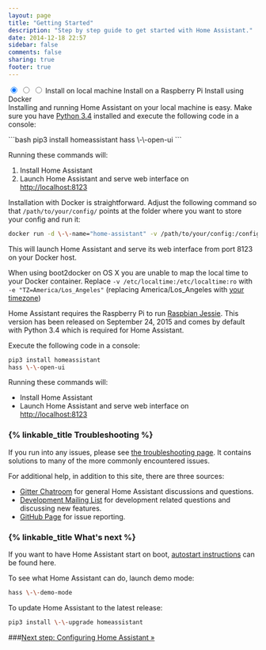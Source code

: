 ```yaml
---
layout: page
title: "Getting Started"
description: "Step by step guide to get started with Home Assistant."
date: 2014-12-18 22:57
sidebar: false
comments: false
sharing: true
footer: true
---
```


<div class='install-instructions-container'>
<input name='install-instructions' type='radio' id='normal-install' checked>
<input name='install-instructions' type='radio' id='raspberry-install'>
<input name='install-instructions' type='radio' id='docker-install'>
<label class='menu-selector normal' for='normal-install'>Install on local machine</label>
<label class='menu-selector raspberry' for='raspberry-install'>Install on a Raspberry Pi</label>
<label class='menu-selector docker' for='docker-install'>Install using Docker</label>


<div class='install-instructions normal'>
Installing and running Home Assistant on your local machine is easy. Make sure you have <a href='https://www.python.org/downloads/' target="_blank">Python 3.4</a> installed and execute the following code in a console:

<p>
```bash
pip3 install homeassistant
hass \-\-open-ui
```
</p>
<p>Running these commands will:</p>
<ol>
<li>Install Home Assistant</li>
<li>Launch Home Assistant and serve web interface on
<a href='http://localhost:8123' target="_blank">http://localhost:8123</a></li>
</ol>
</div> <!-- INSTALL-INSTRUCTIONS NORMAL -->


<div class='install-instructions docker'>

Installation with Docker is straightforward. Adjust the following command so that `/path/to/your/config/`
points at the folder where you want to store your config and run it:

```bash
docker run -d \-\-name="home-assistant" -v /path/to/your/config:/config -v /etc/localtime:/etc/localtime:ro \-\-net=host balloob/home-assistant
```

This will launch Home Assistant and serve its web interface from port 8123 on your Docker host.

<p class='note'>
When using boot2docker on OS X you are unable to map the local time to your Docker container. Replace
<code>-v /etc/localtime:/etc/localtime:ro</code> with <code>-e "TZ=America/Los_Angeles"</code>
(replacing America/Los_Angeles with <a href='http://en.wikipedia.org/wiki/List_of_tz_database_time_zones' target="_blank">your timezone</a>)
</p>

</div> <!-- INSTALL-INSTRUCTIONS DOCKER -->


<div class='install-instructions raspberry'>

Home Assistant requires the Raspberry Pi to run <a href='https://www.raspberrypi.org/downloads/raspbian/'>Raspbian Jessie</a>.
This version has been released on September 24, 2015 and comes by default with Python 3.4 which is required for Home Assistant.

Execute the following code in a console:

```bash
pip3 install homeassistant
hass \-\-open-ui
```

Running these commands will:

 - Install Home Assistant
 - Launch Home Assistant and serve web interface on [http://localhost:8123](http://localhost:8123)

</div> <!-- INSTALL-INSTRUCTIONS RASPBERRY -->

### {% linkable_title Troubleshooting %}

If you run into any issues, please see [the troubleshooting page](/getting-started/troubleshooting.html). It contains solutions to many of the more commonly encountered issues.

For additional help, in addition to this site, there are three sources:

 - [Gitter Chatroom](https://gitter.im/balloob/home-assistant) for general Home Assistant discussions and questions.
 - [Development Mailing List](https://groups.google.com/forum/#!forum/home-assistant-dev) for development related questions and discussing new features.
 - [GitHub Page](https://github.com/balloob/home-assistant) for issue reporting.

### {% linkable_title What's next %}
If you want to have Home Assistant start on boot, [autostart instructions](/getting-started/autostart.html) can be found here.

To see what Home Assistant can do, launch demo mode:
```bash
hass \-\-demo-mode
```

To update Home Assistant to the latest release:
```bash
pip3 install \-\-upgrade homeassistant
```

###[Next step: Configuring Home Assistant &raquo;](/getting-started/configuration.html)
